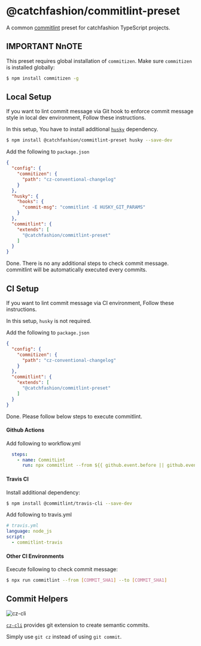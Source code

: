 # @catchfashion/commitlint-preset

A common [commitlint](https://github.com/conventional-changelog/commitlint) preset for catchfashion TypeScript projects.

## IMPORTANT NnOTE

This preset requires global installation of `commitizen`. Make sure `commitizen` is installed globally: 

```bash
$ npm install commitizen -g
```

## Local Setup

If you want to lint commit message via Git hook to enforce commit message style in local dev environment, 
Follow these instructions.

In this setup, You have to install additional [`husky`](https://github.com/typicode/husky) dependency. 

```bash
$ npm install @catchfashion/commitlint-preset husky --save-dev
```

Add the following to `package.json`

```json
{
  "config": {
    "commitizen": {
      "path": "cz-conventional-changelog"
    }
  },
  "husky": {
    "hooks": {
      "commit-msg": "commitlint -E HUSKY_GIT_PARAMS"
    }
  },
  "commitlint": {
    "extends": [
      "@catchfashion/commitlint-preset"
    ]
  }
}
```

Done. There is no any additional steps to check commit message. 
commitlint will be automatically executed every commits.


## CI Setup

If you want to lint commit message via CI environment, Follow these instructions.

In this setup, `husky` is not required.

Add the following to `package.json`

```json
{
  "config": {
    "commitizen": {
      "path": "cz-conventional-changelog"
    }
  },
  "commitlint": {
    "extends": [
      "@catchfashion/commitlint-preset"
    ]
  }
}
```

Done. 
Please follow below steps to execute commitlint.

#### Github Actions

Add following to workflow.yml

```yaml
  steps:
    - name: CommitLint
      run: npx commitlint --from ${{ github.event.before || github.event.head || 'master' }} --verbose
```

#### Travis CI

Install additional dependency:

```bash
$ npm install @commitlint/travis-cli --save-dev
```

Add following to travis.yml

```yaml
# travis.yml
language: node_js
script:
  - commitlint-travis
```

#### Other CI Environments

Execute following to check commit message:

```bash
$ npx run commitlint --from [COMMIT_SHA1] --to [COMMIT_SHA1]
```


## Commit Helpers

![cz-cli](https://github.com/commitizen/cz-cli/raw/master/meta/screenshots/add-commit.png)

[`cz-cli`](https://github.com/commitizen/cz-cli) provides git extension to create semantic commits.

Simply use `git cz` instead of using `git commit`.  

